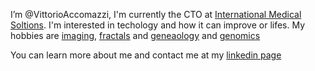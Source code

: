 I’m @VittorioAccomazzi, I'm currently the CTO at [International Medical Soltions](https://imstsvc.com/).
I'm interested in techology and how it can improve or lifes. 
My hobbies are [imaging](https://vittorioaccomazzi.github.io/Artist/index.html), [fractals](http://julia-live.s3-website-us-east-1.amazonaws.com/) and [geneaology](https://accomazzo.org/) and [genomics](https://vittorioaccomazzi.github.io/snpsandme/)

You can learn more about me and contact me at my [linkedin page](https://www.linkedin.com/in/Vittorio-Accomazzi/)

<!---
VittorioAccomazzi/VittorioAccomazzi is a ✨ special ✨ repository because its `README.md` (this file) appears on your GitHub profile.
You can click the Preview link to take a look at your changes.
--->
